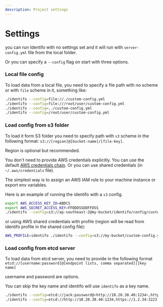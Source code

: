 ```yaml
---
description: Project settings
---
```


# Settings

you can run Identifo with no settings set and it will run with `server-config.yml` file from the local folder.

Or you can specify a `--config` flag on start with three options.

### Local file config

To load data from a local file, you need to specify a file path with no scheme or with `file` scheme in it, something like:

```bash
./identifo --config=file://./custom-config.yml
./identifo --config=file:///root/user/custom-config.yml
./identifo --config=../custom-config.yml
./identifo --config=/root/user/custom-config.yml

```

### Load config from s3 folder

To load it form S3 folder you need to specify path with `s3` scheme in the following format: `s3://[region]@[bucket-name]/[file-key]`.

Region is optional but recommended.

You don't need to provide AWS credentials explicitly. You can use the default [AWS credentials chain](https://docs.aws.amazon.com/AWSJavaSDK/latest/javadoc/com/amazonaws/auth/DefaultAWSCredentialsProviderChain.html). Or you can use shared credentials \(in `~/.aws/credentials` file\).

The simplest way is to assign an AWS IAM role to your machine instance or export env variables.

Here is an example of running the identifo with a `s3` config.

```bash
export AWS_ACCESS_KEY_ID=ABDCS
export AWS_SECRET_ACCESS_KEY=FFDDDSSDDFFDSS
./identifo --config=s3://ap-southeast-2@my-bucket/identifo/config/custom-config.yaml
```

or using AWS shared credentials with profile \(region will be read from identifo profile in the shared config file\):

```bash
AWS_PROFILE=identifo ./identifo --config=s3://my-bucket/custom-config.yaml
```

### Load config from etcd server

To load data from etcd server, you need to provide in the following format `etcd://[username:password]@[endpoint lists, comma separated]|[key name]`

username and password are options.

You can skip the key name and identifo will use `identifo` as a key name.

```bash
./identifo --config=etcd://jack:password@<http://10.20.30.40:1234>,https://1.2.34:3223|myapp_key
./identifo --config=etcd://http://10.20.30.40:1234,https://1.2.34:3223|myapp_key
```

